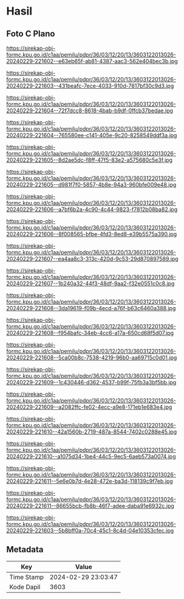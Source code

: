 # Hasil

## Foto C Plano

https://sirekap-obj-formc.kpu.go.id/c1aa/pemilu/pdpr/36/03/12/20/13/3603122013026-20240229-221602--e63eb65f-ab81-4387-aac3-562e404bec3b.jpg

https://sirekap-obj-formc.kpu.go.id/c1aa/pemilu/pdpr/36/03/12/20/13/3603122013026-20240229-221603--431beafc-7ece-4033-910d-7817bf30c9d3.jpg

https://sirekap-obj-formc.kpu.go.id/c1aa/pemilu/pdpr/36/03/12/20/13/3603122013026-20240229-221604--72f7dcc8-8618-4bab-b9df-0ffcb37bedae.jpg

https://sirekap-obj-formc.kpu.go.id/c1aa/pemilu/pdpr/36/03/12/20/13/3603122013026-20240229-221604--765580ee-c141-405e-9c20-8258549ddf3a.jpg

https://sirekap-obj-formc.kpu.go.id/c1aa/pemilu/pdpr/36/03/12/20/13/3603122013026-20240229-221605--8d2ae5dc-f8ff-47f5-83e2-a575680c5e3f.jpg

https://sirekap-obj-formc.kpu.go.id/c1aa/pemilu/pdpr/36/03/12/20/13/3603122013026-20240229-221605--d981f7f0-5857-4b8e-94a3-960bfe009e48.jpg

https://sirekap-obj-formc.kpu.go.id/c1aa/pemilu/pdpr/36/03/12/20/13/3603122013026-20240229-221606--a7bf6b2a-4c90-4c44-9823-f7812b08ba82.jpg

https://sirekap-obj-formc.kpu.go.id/c1aa/pemilu/pdpr/36/03/12/20/13/3603122013026-20240229-221606--8f008565-bfbe-4fd3-8ed8-e39b5575a390.jpg

https://sirekap-obj-formc.kpu.go.id/c1aa/pemilu/pdpr/36/03/12/20/13/3603122013026-20240229-221607--ea4aa8c3-313c-420d-9c53-29d870897589.jpg

https://sirekap-obj-formc.kpu.go.id/c1aa/pemilu/pdpr/36/03/12/20/13/3603122013026-20240229-221607--1b240a32-44f3-48df-9aa2-f32e0551c0c8.jpg

https://sirekap-obj-formc.kpu.go.id/c1aa/pemilu/pdpr/36/03/12/20/13/3603122013026-20240229-221608--3da19619-f09b-4ecd-a76f-b63c6460a388.jpg

https://sirekap-obj-formc.kpu.go.id/c1aa/pemilu/pdpr/36/03/12/20/13/3603122013026-20240229-221608--f954bafc-34eb-4cc6-a17a-650cd68f5d07.jpg

https://sirekap-obj-formc.kpu.go.id/c1aa/pemilu/pdpr/36/03/12/20/13/3603122013026-20240229-221608--5ca00b8c-7538-4219-96b0-aa69715c0d01.jpg

https://sirekap-obj-formc.kpu.go.id/c1aa/pemilu/pdpr/36/03/12/20/13/3603122013026-20240229-221609--1c430446-d362-4537-b99f-75fb3a3bf5bb.jpg

https://sirekap-obj-formc.kpu.go.id/c1aa/pemilu/pdpr/36/03/12/20/13/3603122013026-20240229-221609--a2082ffc-fe02-4ecc-a9e8-171eb1e683e4.jpg

https://sirekap-obj-formc.kpu.go.id/c1aa/pemilu/pdpr/36/03/12/20/13/3603122013026-20240229-221610--42a1560b-2719-487a-8544-7402c0288e45.jpg

https://sirekap-obj-formc.kpu.go.id/c1aa/pemilu/pdpr/36/03/12/20/13/3603122013026-20240229-221610--a1075d34-1be4-44c5-9ec5-6aeb573a0074.jpg

https://sirekap-obj-formc.kpu.go.id/c1aa/pemilu/pdpr/36/03/12/20/13/3603122013026-20240229-221611--5e6e0b7d-4e28-472e-ba3d-118139c9f7eb.jpg

https://sirekap-obj-formc.kpu.go.id/c1aa/pemilu/pdpr/36/03/12/20/13/3603122013026-20240229-221611--86655bcb-fb8b-46f7-adee-daba91e6932c.jpg

https://sirekap-obj-formc.kpu.go.id/c1aa/pemilu/pdpr/36/03/12/20/13/3603122013026-20240229-221603--5b8bff0a-70c4-45c1-8c4d-04e10353cfec.jpg


## Metadata

| Key        | Value               |
| ---------- | ------------------- |
| Time Stamp | 2024-02-29 23:03:47 |
| Kode Dapil | 3603                |



